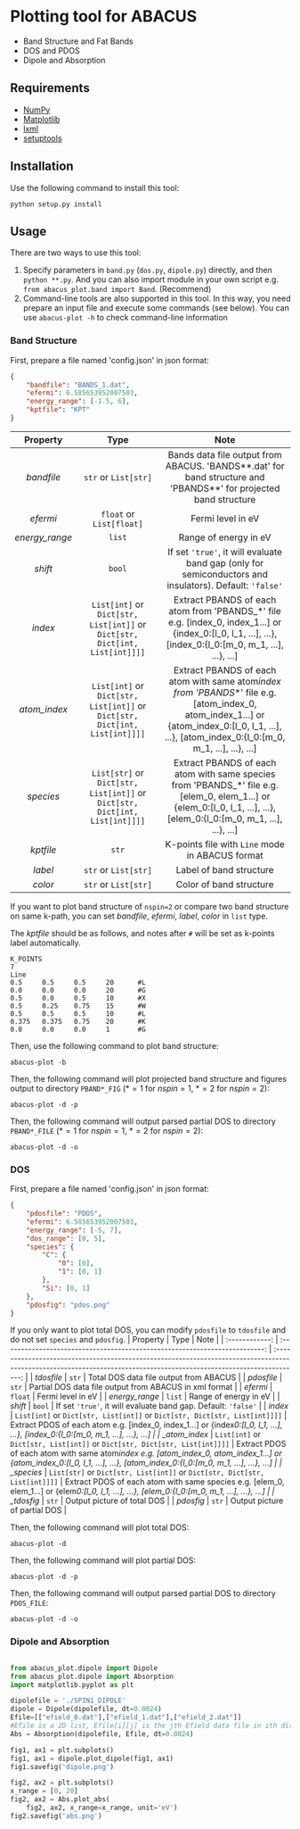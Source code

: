 <!--
 * @Date: 2021-08-21 21:58:06
 * @LastEditors: jiyuyang
 * @LastEditTime: 2022-01-03 17:21:08
 * @Mail: jiyuyang@mail.ustc.edu.cn, 1041176461@qq.com
-->

# Plotting tool for ABACUS

-   Band Structure and Fat Bands
-   DOS and PDOS
-   Dipole and Absorption

## Requirements

-   [NumPy](https://numpy.org/)
-   [Matplotlib](https://matplotlib.org/)
-   [lxml](https://lxml.de/)
-   [setuptools](https://setuptools.pypa.io/en/latest/index.html)

## Installation

Use the following command to install this tool:

```shell
python setup.py install
```

## Usage

There are two ways to use this tool:

1. Specify parameters in `band.py` (`dos.py`, `dipole.py`) directly, and then `python **.py`. And you can also import module in your own script e.g. `from abacus_plot.band import Band`. (Recommend)
2. Command-line tools are also supported in this tool. In this way, you need prepare an input file and execute some commands (see below). You can use `abacus-plot -h` to check command-line information

### Band Structure

First, prepare a file named 'config.json' in json format:

```json
{
    "bandfile": "BANDS_1.dat",
    "efermi": 6.585653952007503,
    "energy_range": [-1.5, 6],
    "kptfile": "KPT"
}
```

|    Property    |                                    Type                                     |                                                                                                Note                                                                                                |
| :------------: | :-------------------------------------------------------------------------: | :------------------------------------------------------------------------------------------------------------------------------------------------------------------------------------------------: |
|   _bandfile_   |                            `str` or `List[str]`                             |                                         Bands data file output from ABACUS. 'BANDS*\*.dat' for band structure and 'PBANDS*\*' for projected band structure                                         |
|    _efermi_    |                          `float` or `List[float]`                           |                                                                                         Fermi level in eV                                                                                          |
| _energy_range_ |                                   `list`                                    |                                                                                       Range of energy in eV                                                                                        |
|    _shift_     |                                   `bool`                                    |                                              If set `'true'`, it will evaluate band gap (only for semiconductors and insulators). Default: `'false'`                                               |
|    _index_     | `List[int]` or `Dict[str, List[int]]` or `Dict[str, Dict[int, List[int]]]]` |                     Extract PBANDS of each atom from 'PBANDS\_\*' file e.g. [index_0, index_1...] or {index_0:[l_0, l_1, ...], ...}, [index_0:{l_0:[m_0, m_1, ...], ...}, ...]                     |
|  _atom_index_  | `List[int]` or `Dict[str, List[int]]` or `Dict[str, Dict[int, List[int]]]]` | Extract PBANDS of each atom with same atom*index from 'PBANDS*\*' file e.g. [atom_index_0, atom_index_1...] or {atom_index_0:[l_0, l_1, ...], ...}, [atom_index_0:{l_0:[m_0, m_1, ...], ...}, ...] |
|   _species_    | `List[str]` or `Dict[str, List[int]]` or `Dict[str, Dict[int, List[int]]]]` |              Extract PBANDS of each atom with same species from 'PBANDS\_\*' file e.g. [elem_0, elem_1...] or {elem_0:[l_0, l_1, ...], ...}, [elem_0:{l_0:[m_0, m_1, ...], ...}, ...]              |
|   _kptfile_    |                                    `str`                                    |                                                                          K-points file with `Line` mode in ABACUS format                                                                           |
|    _label_     |                            `str` or `List[str]`                             |                                                                                      Label of band structure                                                                                       |
|    _color_     |                            `str` or `List[str]`                             |                                                                                      Color of band structure                                                                                       |

If you want to plot band structure of `nspin=2` or compare two band structure on same k-path, you can set _bandfile_, _efermi_, _label_, _color_ in `list` type.

The _kptfile_ should be as follows, and notes after `#` will be set as k-points label automatically.

```shell
K_POINTS
7
Line
0.5     0.5     0.5     20      #L
0.0     0.0     0.0     20      #G
0.5     0.0     0.5     10      #X
0.5     0.25    0.75    15      #W
0.5     0.5     0.5     10      #L
0.375   0.375   0.75    20      #K
0.0     0.0     0.0     1       #G
```

Then, use the following command to plot band structure:

```shell
abacus-plot -b
```

Then, the following command will plot projected band structure and figures output to directory `PBAND*_FIG` ($*=1$ for $nspin=1$, $*=2$ for $nspin=2$):

```shell
abacus-plot -d -p
```

Then, the following command will output parsed partial DOS to directory `PBAND*_FILE` ($*=1$ for $nspin=1$, $*=2$ for $nspin=2$):

```shell
abacus-plot -d -o
```

### DOS

First, prepare a file named 'config.json' in json format:

```json
{
    "pdosfile": "PDOS",
    "efermi": 6.585653952007503,
    "energy_range": [-5, 7],
    "dos_range": [0, 5],
    "species": {
        "C": {
            "0": [0],
            "1": [0, 1]
        },
        "Si": [0, 1]
    },
    "pdosfig": "pdos.png"
}
```

If you only want to plot total DOS, you can modify `pdosfile` to `tdosfile` and do not set `species` and `pdosfig`.
| Property | Type | Note |
| :------------: | :-------------------------------------------------------------------------: | :-------------------------------------------------------------------------------------------------------------------------------------------------------------------: |
| _tdosfile_ | `str` | Total DOS data file output from ABACUS |
| _pdosfile_ | `str` | Partial DOS data file output from ABACUS in xml format |
| _efermi_ | `float` | Fermi level in eV |
| _energy_range_ | `list` | Range of energy in eV |
| _shift_ | `bool` | If set `'true'`, it will evaluate band gap. Default: `'false'` |
| _index_ | `List[int]` or `Dict[str, List[int]]` or `Dict[str, Dict[str, List[int]]]]` | Extract PDOS of each atom e.g. [index_0, index_1...] or {index*0:[l_0, l_1, ...], ...}, [index_0:{l_0:[m_0, m_1, ...], ...}, ...] |
| \_atom_index* | `List[int]` or `Dict[str, List[int]]` or `Dict[str, Dict[str, List[int]]]]` | Extract PDOS of each atom with same atom*index e.g. [atom_index_0, atom_index_1...] or {atom_index_0:[l_0, l_1, ...], ...}, [atom_index_0:{l_0:[m_0, m_1, ...], ...}, ...] |
| \_species* | `List[str]` or `Dict[str, List[int]]` or `Dict[str, Dict[str, List[int]]]]` | Extract PDOS of each atom with same species e.g. [elem_0, elem_1...] or {elem*0:[l_0, l_1, ...], ...}, [elem_0:{l_0:[m_0, m_1, ...], ...}, ...] |
| \_tdosfig* | `str` | Output picture of total DOS |
| _pdosfig_ | `str` | Output picture of partial DOS |

Then, the following command will plot total DOS:

```shell
abacus-plot -d
```

Then, the following command will plot partial DOS:

```shell
abacus-plot -d -p
```

Then, the following command will output parsed partial DOS to directory `PDOS_FILE`:

```shell
abacus-plot -d -o
```

### Dipole and Absorption

```python

from abacus_plot.dipole import Dipole
from abacus_plot.dipole import Absorption
import matplotlib.pyplot as plt

dipolefile = './SPIN1_DIPOLE'
dipole = Dipole(dipolefile, dt=0.0024)
Efile=[["efield_0.dat"],["efield_1.dat"],["efield_2.dat"]]
#Efile is a 2D list, Efile[i][j] is the jth Efield data file in ith direction
Abs = Absorption(dipolefile, Efile, dt=0.0024)

fig1, ax1 = plt.subplots()
fig1, ax1 = dipole.plot_dipole(fig1, ax1)
fig1.savefig('dipole.png')

fig2, ax2 = plt.subplots()
x_range = [0, 20]
fig2, ax2 = Abs.plot_abs(
    fig2, ax2, x_range=x_range, unit='eV')
fig2.savefig('abs.png')
```
